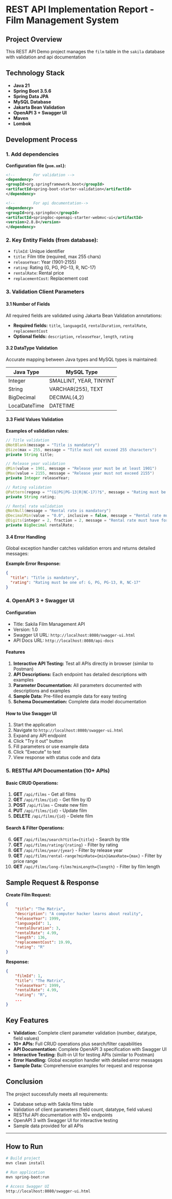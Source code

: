 # REST API Implementation Report - Film Management System

## Project Overview

This REST API Demo project manages the `film` table in the `sakila` database with validation and api documentation

## Technology Stack
- **Java 21**
- **Spring Boot 3.5.6**
- **Spring Data JPA**
- **MySQL Database**
- **Jakarta Bean Validation**
- **OpenAPI 3 + Swagger UI**
- **Maven**
- **Lombok**

## Development Process

### 1. Add dependencies

**Configuration file (`pom.xml`):**
```xml
<!--        For validation -->
<dependency>
<groupId>org.springframework.boot</groupId>
<artifactId>spring-boot-starter-validation</artifactId>
</dependency>

<!--        For api documentation-->
<dependency>
<groupId>org.springdoc</groupId>
<artifactId>springdoc-openapi-starter-webmvc-ui</artifactId>
<version>2.8.8</version>
</dependency>
```

### 2. Key Entity Fields (from database):
- `filmId`: Unique identifier
- `title`: Film title (required, max 255 chars)
- `releaseYear`: Year (1901-2155)
- `rating`: Rating (G, PG, PG-13, R, NC-17)
- `rentalRate`: Rental price
- `replacementCost`: Replacement cost

### 3. Validation Client Parameters

#### 3.1 Number of Fields

All required fields are validated using Jakarta Bean Validation annotations:
- **Required fields:** `title`, `languageId`, `rentalDuration`, `rentalRate`, `replacementCost`
- **Optional fields:** `description`, `releaseYear`, `length`, `rating`

#### 3.2 DataType Validation

Accurate mapping between Java types and MySQL types is maintained:

| Java Type | MySQL Type |
|-----------|------------|
| Integer | SMALLINT, YEAR, TINYINT |
| String | VARCHAR(255), TEXT |
| BigDecimal | DECIMAL(4,2) |
| LocalDateTime | DATETIME |

#### 3.3 Field Values Validation

**Examples of validation rules:**

```java
// Title validation
@NotBlank(message = "Title is mandatory")
@Size(max = 255, message = "Title must not exceed 255 characters")
private String title;

// Release year validation
@Min(value = 1901, message = "Release year must be at least 1901")
@Max(value = 2155, message = "Release year must not exceed 2155")
private Integer releaseYear;

// Rating validation
@Pattern(regexp = "^(G|PG|PG-13|R|NC-17)?$", message = "Rating must be one of: G, PG, PG-13, R, NC-17")
private String rating;

// Rental rate validation
@NotNull(message = "Rental rate is mandatory")
@DecimalMin(value = "0.0", inclusive = false, message = "Rental rate must be greater than 0")
@Digits(integer = 2, fraction = 2, message = "Rental rate must have format nn.nn")
private BigDecimal rentalRate;
```

#### 3.4 Error Handling

Global exception handler catches validation errors and returns detailed messages:

**Example Error Response:**
```json
{
  "title": "Title is mandatory",
  "rating": "Rating must be one of: G, PG, PG-13, R, NC-17"
}
```

### 4. OpenAPI 3 + Swagger UI

#### Configuration
- Title: Sakila Film Management API
- Version: 1.0
- Swagger UI URL: `http://localhost:8080/swagger-ui.html`
- API Docs URL: `http://localhost:8080/api-docs`

#### Features

1. **Interactive API Testing:** Test all APIs directly in browser (similar to Postman)
2. **API Descriptions:** Each endpoint has detailed descriptions with examples
3. **Parameter Documentation:** All parameters documented with descriptions and examples
4. **Sample Data:** Pre-filled example data for easy testing
5. **Schema Documentation:** Complete data model documentation

#### How to Use Swagger UI

1. Start the application
2. Navigate to `http://localhost:8080/swagger-ui.html`
3. Expand any API endpoint
4. Click "Try it out" button
5. Fill parameters or use example data
6. Click "Execute" to test
7. View response with status code and data

### 5. RESTful API Documentation (10+ APIs)

#### Basic CRUD Operations:
1. **GET** `/api/films` - Get all films
2. **GET** `/api/films/{id}` - Get film by ID
3. **POST** `/api/films` - Create new film
4. **PUT** `/api/films/{id}` - Update film
5. **DELETE** `/api/films/{id}` - Delete film

#### Search & Filter Operations:
6. **GET** `/api/films/search?title={title}` - Search by title
7. **GET** `/api/films/rating/{rating}` - Filter by rating
8. **GET** `/api/films/year/{year}` - Filter by release year
9. **GET** `/api/films/rental-range?minRate={min}&maxRate={max}` - Filter by price range
10. **GET** `/api/films/long-films?minLength={length}` - Filter by film length

## Sample Request & Response

**Create Film Request:**
```json
{
    "title": "The Matrix",
    "description": "A computer hacker learns about reality",
    "releaseYear": 1999,
    "languageId": 1,
    "rentalDuration": 3,
    "rentalRate": 4.99,
    "length": 136,
    "replacementCost": 19.99,
    "rating": "R"
}
```

**Response:**
```json
{
    "filmId": 1,
    "title": "The Matrix",
    "releaseYear": 1999,
    "rentalRate": 4.99,
    "rating": "R",
    ...
}
```


## Key Features
 
- **Validation:** Complete client parameter validation (number, datatype, field values)  
- **10+ APIs:** Full CRUD operations plus search/filter capabilities  
- **API Documentation:** Complete OpenAPI 3 specification with Swagger UI  
- **Interactive Testing:** Built-in UI for testing APIs (similar to Postman)  
- **Error Handling:** Global exception handler with detailed error messages  
- **Sample Data:** Comprehensive examples for request and response

## Conclusion

The project successfully meets all requirements:
- Database setup with Sakila films table
- Validation of client parameters (field count, datatype, field values)
- RESTful API documentation with 10+ endpoints
- OpenAPI 3 with Swagger UI for interactive testing
- Sample data provided for all APIs

---

## How to Run

```bash
# Build project
mvn clean install

# Run application
mvn spring-boot:run

# Access Swagger UI
http://localhost:8080/swagger-ui.html
```
